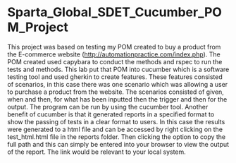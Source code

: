 # Sparta_Global_SDET_Cucumber_POM_Project

This project was based on testing my POM created to buy a product from the E-commerce website (http://automationpractice.com/index.php). The POM created used capybara to conduct the methods and rspec to run the tests and methods. This lab put that POM into cucumber which is a software testing tool and used gherkin to create features. These features consisted of scenarios, in this case there was one scenario which was allowing a user to purchase a product from the website. The scenarios consisted of given, when and then, for what has been inputted then the trigger and then for the output. The program can be run by using the cucumber tool. Another benefit of cucumber is that it generated reports in a specified format to show the passing of tests in a clear format to users. In this case the results were generated to a html file and can be accessed by right clicking on the test_html.html file in the reports folder. Then clicking the option to copy the full path and this can simply be entered into your browser to view the output of the report. The link would be relevant to your local system.
